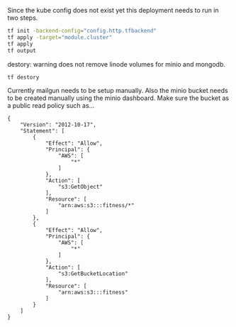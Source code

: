 Since the kube config does not exist yet this deployment needs to run in two steps.

```bash
tf init -backend-config="config.http.tfbackend"
tf apply -target="module.cluster"
tf apply
tf output
```

destory: warning does not remove linode volumes for minio and mongodb.

```bash
tf destory
```

Currently mailgun needs to be setup manually.
Also the minio bucket needs to be created manually using the minio dashboard.
Make sure the bucket as a public read policy such as...

```
{
    "Version": "2012-10-17",
    "Statement": [
        {
            "Effect": "Allow",
            "Principal": {
                "AWS": [
                    "*"
                ]
            },
            "Action": [
                "s3:GetObject"
            ],
            "Resource": [
                "arn:aws:s3:::fitness/*"
            ]
        },
        {
            "Effect": "Allow",
            "Principal": {
                "AWS": [
                    "*"
                ]
            },
            "Action": [
                "s3:GetBucketLocation"
            ],
            "Resource": [
                "arn:aws:s3:::fitness"
            ]
        }
    ]
}
```
